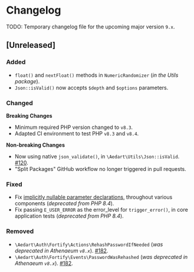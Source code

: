 # Changelog

TODO: Temporary changelog file for the upcoming major version `9.x`.

## [Unreleased]

### Added

* `float()` and `nextFloat()` methods in `NumericRandomizer` (_in the Utils package_).
* `Json::isValid()` now accepts `$depth` and `$options` parameters.

### Changed

**Breaking Changes**

* Minimum required PHP version changed to `v8.3`.
* Adapted CI environment to test PHP `v8.3` and `v8.4`.

**Non-breaking Changes**

* Now using native `json_validate()`, in `\Aedart\Utils\Json::isValid`. [#120](https://github.com/aedart/athenaeum/issues/120).
* "Split Packages" GitHub workflow no longer triggered in pull requests.

### Fixed

* Fix [implicitly nullable parameter declarations](https://php.watch/versions/8.4/implicitly-marking-parameter-type-nullable-deprecated), throughout various components (_deprecated from PHP 8.4_).
* Fix passing `E_USER_ERROR` as the error_level for `trigger_error()`, in core application tests (_deprecated from PHP 8.4_).

### Removed

* `\Aedart\Auth\Fortify\Actions\RehashPasswordIfNeeded` (_was deprecated in Athenaeum `v8.x`_). [#182](https://github.com/aedart/athenaeum/issues/182).
* `\Aedart\Auth\Fortify\Events\PasswordWasRehashed` (_was deprecated in Athenaeum `v8.x`_). [#182](https://github.com/aedart/athenaeum/issues/182).